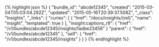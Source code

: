 {% highlight json %}
{
    "bundle_id": "abcde12345",
    "created": "2015-03-04T05:03:04.292Z",
    "updated": "2015-05-16T20:39:37.508Z",
    "_class": "Insights",
    "_links": {
        "curies": [
            {
                "href": "/docs/insights/{rel}",
                "name": "insight",
                "templated": true
            }
        ],
        "insight:captions_r9": {
            "href": "/v1/bundles/abcde12345/insights/fadbe23456"
        }
        "parent": {
            "href": "/v1/bundles/abcde12345"
        },
        "self": {
            "href": "/v1/bundles/abcde12345/insights"
        }
    }
}
{% endhighlight %}